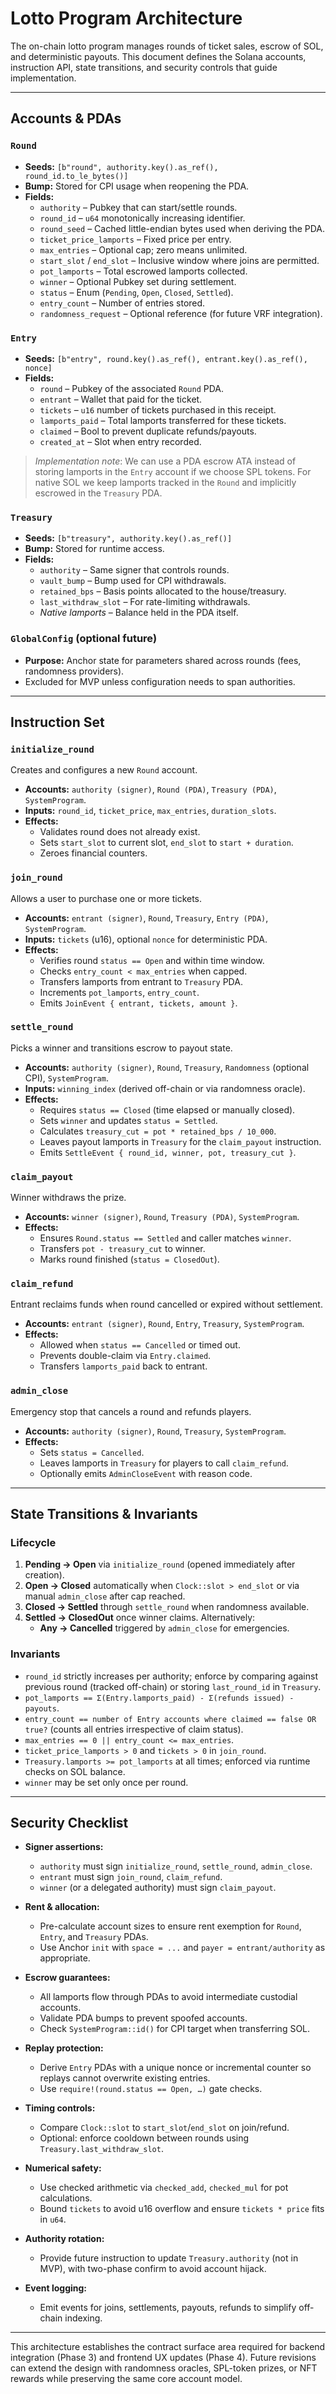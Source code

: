 # Lotto Program Architecture

The on-chain lotto program manages rounds of ticket sales, escrow of SOL, and deterministic payouts. This document defines the Solana accounts, instruction API, state transitions, and security controls that guide implementation.

---

## Accounts & PDAs

### `Round`
- **Seeds:** `[b"round", authority.key().as_ref(), round_id.to_le_bytes()]`
- **Bump:** Stored for CPI usage when reopening the PDA.
- **Fields:**
  - `authority` – Pubkey that can start/settle rounds.
  - `round_id` – `u64` monotonically increasing identifier.
  - `round_seed` – Cached little-endian bytes used when deriving the PDA.
  - `ticket_price_lamports` – Fixed price per entry.
  - `max_entries` – Optional cap; zero means unlimited.
  - `start_slot` / `end_slot` – Inclusive window where joins are permitted.
  - `pot_lamports` – Total escrowed lamports collected.
  - `winner` – Optional Pubkey set during settlement.
  - `status` – Enum (`Pending`, `Open`, `Closed`, `Settled`).
  - `entry_count` – Number of entries stored.
  - `randomness_request` – Optional reference (for future VRF integration).

### `Entry`
- **Seeds:** `[b"entry", round.key().as_ref(), entrant.key().as_ref(), nonce]`
- **Fields:**
  - `round` – Pubkey of the associated `Round` PDA.
  - `entrant` – Wallet that paid for the ticket.
  - `tickets` – `u16` number of tickets purchased in this receipt.
  - `lamports_paid` – Total lamports transferred for these tickets.
  - `claimed` – Bool to prevent duplicate refunds/payouts.
  - `created_at` – Slot when entry recorded.

> *Implementation note*: We can use a PDA escrow ATA instead of storing lamports in the `Entry` account if we choose SPL tokens. For native SOL we keep lamports tracked in the `Round` and implicitly escrowed in the `Treasury` PDA.

### `Treasury`
- **Seeds:** `[b"treasury", authority.key().as_ref()]`
- **Bump:** Stored for runtime access.
- **Fields:**
  - `authority` – Same signer that controls rounds.
  - `vault_bump` – Bump used for CPI withdrawals.
  - `retained_bps` – Basis points allocated to the house/treasury.
  - `last_withdraw_slot` – For rate-limiting withdrawals.
  - *Native lamports* – Balance held in the PDA itself.

### `GlobalConfig` (optional future)
- **Purpose:** Anchor state for parameters shared across rounds (fees, randomness providers).
- Excluded for MVP unless configuration needs to span authorities.

---

## Instruction Set

### `initialize_round`
Creates and configures a new `Round` account.
- **Accounts:** `authority (signer)`, `Round (PDA)`, `Treasury (PDA)`, `SystemProgram`.
- **Inputs:** `round_id`, `ticket_price`, `max_entries`, `duration_slots`.
- **Effects:**
  - Validates round does not already exist.
  - Sets `start_slot` to current slot, `end_slot` to `start + duration`.
  - Zeroes financial counters.

### `join_round`
Allows a user to purchase one or more tickets.
- **Accounts:** `entrant (signer)`, `Round`, `Treasury`, `Entry (PDA)`, `SystemProgram`.
- **Inputs:** `tickets` (u16), optional `nonce` for deterministic PDA.
- **Effects:**
  - Verifies round `status == Open` and within time window.
  - Checks `entry_count < max_entries` when capped.
  - Transfers lamports from entrant to `Treasury` PDA.
  - Increments `pot_lamports`, `entry_count`.
  - Emits `JoinEvent { entrant, tickets, amount }`.

### `settle_round`
Picks a winner and transitions escrow to payout state.
- **Accounts:** `authority (signer)`, `Round`, `Treasury`, `Randomness` (optional CPI), `SystemProgram`.
- **Inputs:** `winning_index` (derived off-chain or via randomness oracle).
- **Effects:**
  - Requires `status == Closed` (time elapsed or manually closed).
  - Sets `winner` and updates `status = Settled`.
  - Calculates `treasury_cut = pot * retained_bps / 10_000`.
  - Leaves payout lamports in `Treasury` for the `claim_payout` instruction.
  - Emits `SettleEvent { round_id, winner, pot, treasury_cut }`.

### `claim_payout`
Winner withdraws the prize.
- **Accounts:** `winner (signer)`, `Round`, `Treasury (PDA)`, `SystemProgram`.
- **Effects:**
  - Ensures `Round.status == Settled` and caller matches `winner`.
  - Transfers `pot - treasury_cut` to winner.
  - Marks round finished (`status = ClosedOut`).

### `claim_refund`
Entrant reclaims funds when round cancelled or expired without settlement.
- **Accounts:** `entrant (signer)`, `Round`, `Entry`, `Treasury`, `SystemProgram`.
- **Effects:**
  - Allowed when `status == Cancelled` or timed out.
  - Prevents double-claim via `Entry.claimed`.
  - Transfers `lamports_paid` back to entrant.

### `admin_close`
Emergency stop that cancels a round and refunds players.
- **Accounts:** `authority (signer)`, `Round`, `Treasury`, `SystemProgram`.
- **Effects:**
  - Sets `status = Cancelled`.
  - Leaves lamports in `Treasury` for players to call `claim_refund`.
  - Optionally emits `AdminCloseEvent` with reason code.

---

## State Transitions & Invariants

### Lifecycle
1. **Pending → Open** via `initialize_round` (opened immediately after creation).
2. **Open → Closed** automatically when `Clock::slot > end_slot` or via manual `admin_close` after cap reached.
3. **Closed → Settled** through `settle_round` when randomness available.
4. **Settled → ClosedOut** once winner claims. Alternatively:
   - **Any → Cancelled** triggered by `admin_close` for emergencies.

### Invariants
- `round_id` strictly increases per authority; enforce by comparing against previous round (tracked off-chain) or storing `last_round_id` in `Treasury`.
- `pot_lamports == Σ(Entry.lamports_paid) - Σ(refunds issued) - payouts`.
- `entry_count == number of Entry accounts where claimed == false OR true?` (counts all entries irrespective of claim status).
- `max_entries == 0 || entry_count <= max_entries`.
- `ticket_price_lamports > 0` and `tickets > 0` in `join_round`.
- `Treasury.lamports >= pot_lamports` at all times; enforced via runtime checks on SOL balance.
- `winner` may be set only once per round.

---

## Security Checklist

- **Signer assertions:**
  - `authority` must sign `initialize_round`, `settle_round`, `admin_close`.
  - `entrant` must sign `join_round`, `claim_refund`.
  - `winner` (or a delegated authority) must sign `claim_payout`.

- **Rent & allocation:**
  - Pre-calculate account sizes to ensure rent exemption for `Round`, `Entry`, and `Treasury` PDAs.
  - Use Anchor `init` with `space = ...` and `payer = entrant/authority` as appropriate.

- **Escrow guarantees:**
  - All lamports flow through PDAs to avoid intermediate custodial accounts.
  - Validate PDA bumps to prevent spoofed accounts.
  - Check `SystemProgram::id()` for CPI target when transferring SOL.

- **Replay protection:**
  - Derive `Entry` PDAs with a unique nonce or incremental counter so replays cannot overwrite existing entries.
  - Use `require!(round.status == Open, …)` gate checks.

- **Timing controls:**
  - Compare `Clock::slot` to `start_slot`/`end_slot` on join/refund.
  - Optional: enforce cooldown between rounds using `Treasury.last_withdraw_slot`.

- **Numerical safety:**
  - Use checked arithmetic via `checked_add`, `checked_mul` for pot calculations.
  - Bound `tickets` to avoid u16 overflow and ensure `tickets * price` fits in `u64`.

- **Authority rotation:**
  - Provide future instruction to update `Treasury.authority` (not in MVP), with two-phase confirm to avoid account hijack.

- **Event logging:**
  - Emit events for joins, settlements, payouts, refunds to simplify off-chain indexing.

---

This architecture establishes the contract surface area required for backend integration (Phase 3) and frontend UX updates (Phase 4). Future revisions can extend the design with randomness oracles, SPL-token prizes, or NFT rewards while preserving the same core account model.
